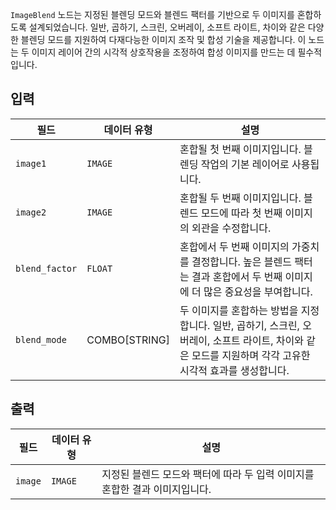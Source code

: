 
`ImageBlend` 노드는 지정된 블렌딩 모드와 블렌드 팩터를 기반으로 두 이미지를 혼합하도록 설계되었습니다. 일반, 곱하기, 스크린, 오버레이, 소프트 라이트, 차이와 같은 다양한 블렌딩 모드를 지원하여 다재다능한 이미지 조작 및 합성 기술을 제공합니다. 이 노드는 두 이미지 레이어 간의 시각적 상호작용을 조정하여 합성 이미지를 만드는 데 필수적입니다.

## 입력

| 필드           | 데이터 유형   | 설명                                                                                                                                                     |
| -------------- | ------------- | -------------------------------------------------------------------------------------------------------------------------------------------------------- |
| `image1`       | `IMAGE`       | 혼합될 첫 번째 이미지입니다. 블렌딩 작업의 기본 레이어로 사용됩니다.                                                                                     |
| `image2`       | `IMAGE`       | 혼합될 두 번째 이미지입니다. 블렌드 모드에 따라 첫 번째 이미지의 외관을 수정합니다.                                                                      |
| `blend_factor` | `FLOAT`       | 혼합에서 두 번째 이미지의 가중치를 결정합니다. 높은 블렌드 팩터는 결과 혼합에서 두 번째 이미지에 더 많은 중요성을 부여합니다.                            |
| `blend_mode`   | COMBO[STRING] | 두 이미지를 혼합하는 방법을 지정합니다. 일반, 곱하기, 스크린, 오버레이, 소프트 라이트, 차이와 같은 모드를 지원하며 각각 고유한 시각적 효과를 생성합니다. |

## 출력

| 필드    | 데이터 유형 | 설명                                                                        |
| ------- | ----------- | --------------------------------------------------------------------------- |
| `image` | `IMAGE`     | 지정된 블렌드 모드와 팩터에 따라 두 입력 이미지를 혼합한 결과 이미지입니다. |
